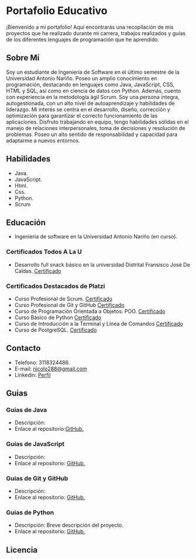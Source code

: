 # **Portafolio Educativo**

¡Bienvenido a mi portafolio! Aquí encontrarás una recopilación de mis proyectos que he realizado durante mi carrera, trabajos realizados y guías de los diferentes lenguajes de programación que he aprendido.

## **Sobre Mí**

Soy un estudiante de Ingeniería de Software en el último semestre de la Universidad Antonio Nariño. Poseo un amplio conocimiento en programación, destacando en lenguajes como Java, JavaScript, CSS, HTML y SQL, así como en ciencia de datos con Python. Además, cuento con experiencia en la metodología ágil Scrum. Soy una persona íntegra, autogestionada, con un alto nivel de autoaprendizaje y habilidades de liderazgo. Mi interés se centra en el desarrollo, diseño, corrección y optimización para garantizar el correcto funcionamiento de las aplicaciones. Disfruto trabajando en equipo, tengo habilidades sólidas en el manejo de relaciones interpersonales, toma de decisiones y resolución de problemas. Poseo un alto sentido de responsabilidad y capacidad para adaptarme a nuevos entornos.

## **Habilidades**

- Java.
- JavaScript.
- Html.
- Css.
- Python.
- Scrum

## **Educación**

- Ingeniería de software en la Universidad Antonio Nariño (en curso).

### **Certificados Todos A La U**

- Desarrollo full snack básico en la universidad Distrital Fransisco Josè De Caldas. 
<a href="https://certificados.planestic.udistrital.edu.co/cert/984b682026d1bb60fb36f96417f9966dbaea83b3.pdf">Certificado</a>

### **Certificados Destacados de Platzi**
- Curso Profesional de Scrum. 
<a href="https://platzi.com/p/egonzalez48/curso/1750-scrum/diploma/detalle/">Certificado</a>
- Curso Profesional de Git y GitHub 
<a href="https://platzi.com/p/egonzalez48/curso/2405-git-github-appsco/diploma/detalle/">Certificado</a>
- Curso de Programación Orientada a Objetos: POO. 
<a href="https://platzi.com/p/egonzalez48/curso/1474-oop/diploma/detalle/">Certificado</a>
- Curso Básico de Python 
<a href="https://platzi.com/p/egonzalez48/curso/1937-python-basico/diploma/detalle/">Certificado</a>
- Curso de Introducción a la Terminal y Línea de Comandos 
<a href="https://platzi.com/p/egonzalez48/curso/2292-terminal/diploma/detalle/">Certificado</a>
- Curso de PostgreSQL. 
<a href="https://platzi.com/p/egonzalez48/curso/1480-postgresql/diploma/detalle/">Certificado</a>
## **Contacto**

- Telefono: 3118324486.
- E-mail: nicolo288@gmail.com
- Linkedin: <a href="https://www.linkedin.com/in/erick-nicolas-gonzalez-rojas-2a47a6252/">Perfil</a>

## **Guias**

### **Guias de Java**

- Descripción: 
- Enlace al repositorio:<a href="">GitHub.</a>


### **Guias de JavaScript**

- Descripción: 
- Enlace al repositorio: <a href="">GitHub.</a>


### **Guias de Git y GitHub**

- Descripción: 
- Enlace al repositorio: <a href="https://github.com/ErickNGonzalezR/ComandosGit">GitHub.</a>

  
### **Guias de Python**

- Descripción: Breve descripción del proyecto.
- Enlace al repositorio: <a href="https://github.com/ErickNGonzalezR/Python">GitHub.</a>


## **Licencia**

